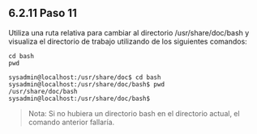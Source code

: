 ## 6.2.11 Paso 11
Utiliza una ruta relativa para cambiar al directorio /usr/share/doc/bash y visualiza el directorio de trabajo utilizando de los siguientes comandos:

	cd bash
	pwd

```shell-session
sysadmin@localhost:/usr/share/doc$ cd bash
sysadmin@localhost:/usr/share/doc/bash$ pwd
/usr/share/doc/bash
sysadmin@localhost:/usr/share/doc/bash$
```

>Nota: Si no hubiera un directorio bash en el directorio actual, el comando anterior fallaría.